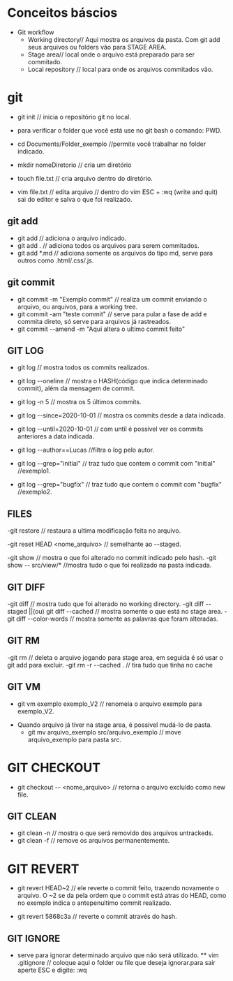 # Conceitos báscios 
* Git workflow
  * Working directory// Aqui mostra os arquivos da pasta. Com git add seus arquivos ou folders vão para STAGE AREA.
  * Stage area// local onde o arquivo está preparado para ser commitado. 
  * Local repository // local para onde os arquivos commitados vão.

# git
- git init // inicia o repositório git no local.
- para verificar o folder que você está use no git bash o comando: PWD. 
- cd Documents/Folder_exemplo //permite você trabalhar no folder indicado.  

- mkdir nomeDiretorio // cria um diretório
- touch file.txt // cria arquivo dentro do diretório.
- vim file.txt // edita arquivo // dentro do vim ESC + :wq (write and quit) sai do editor e salva o que foi realizado.

## git add 

- git add <file> // adiciona o arquivo indicado. 
- git add . // adiciona todos os arquivos para serem commitados.
- git add *.md // adiciona somente os arquivos do tipo md, serve para outros como .html/.css/.js.

## git commit 
- git commit -m "Exemplo commit" // realiza um commit enviando o arquivo, ou arquivos, para a working tree.
- git commit -am "teste commit" // serve para pular a fase de add <file> e commita direto, só serve para arquivos já rastreados.
- git commit --amend -m "Aqui altera o ultimo commit feito" 


##  GIT LOG  
- git log // mostra todos os commits realizados.
- git log --oneline // mostra o HASH(código que indica determinado commit), além da mensagem de commit.

- git log -n 5 // mostra os 5 últimos commits. 
- git log --since=2020-10-01 // mostra os commits desde a data indicada. 
- git log --until=2020-10-01 // com until é possível ver os commits anteriores a data indicada.

- git log --author==Lucas //filtra o log pelo autor.

- git log --grep="initial" // traz tudo que contem o commit com "initial"  //exemplo1.
- git log --grep="bugfix" // traz tudo que contem o commit com "bugfix"  //exemplo2.

## FILES 
 
-git restore // restaura a ultima modificação feita no arquivo.

-git reset HEAD <nome_arquivo> // semelhante ao --staged.

-git show <hash> // mostra o que foi alterado no commit indicado pelo hash.
-git show <hash> -- src/view/* //mostra tudo o que foi realizado na pasta indicada.

## GIT DIFF  
-git diff // mostra tudo que foi alterado no working directory. 
-git diff --staged ||(ou) git diff --cached // mostra somente o que está no stage area.
-git diff --color-words // mostra somente as palavras que foram alteradas.

## GIT RM 
-git rm <arquivo> // deleta o arquivo jogando para stage area, em seguida é só usar o git add para excluir.
-git rm -r --cached . // tira tudo que tinha no cache

## GIT VM
- git vm exemplo exemplo_V2 // renomeia o arquivo exemplo para exemplo_V2.

* Quando arquivo já tiver na stage area, é possível mudá-lo de pasta. 
  * git mv arquivo_exemplo src/arquivo_exemplo // move arquivo_exemplo para pasta src. 

# GIT CHECKOUT

- git checkout <HASH> -- <nome_arquivo>  // retorna o arquivo excluido como new file.

## GIT CLEAN

- git clean -n // mostra o que será removido dos arquivos untrackeds.
- git clean -f // remove os arquivos permanentemente.

# GIT REVERT 

- git revert HEAD~2 // ele reverte o commit feito, trazendo novamente o arquivo. O ~2 se da pela ordem que o commit está atras do HEAD, como no exemplo indica o antepenultimo commit realizado.

- git revert 5868c3a // reverte o commit através do hash.

## GIT IGNORE 

* serve para ignorar determinado arquivo que não será utilizado. 
  ** vim .gitignore // coloque aqui o folder ou file que deseja ignorar.para sair aperte ESC e digite: :wq












